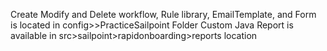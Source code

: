 Create Modify and Delete workflow, Rule library, EmailTemplate, and Form is located in config>>PracticeSailpoint Folder
Custom Java Report is available in src>sailpoint>rapidonboarding>reports location

